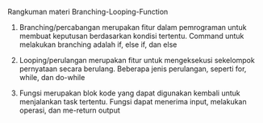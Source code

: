 Rangkuman materi Branching-Looping-Function

1. Branching/percabangan merupakan fitur dalam pemrograman untuk membuat keputusan berdasarkan kondisi tertentu. Command untuk melakukan branching adalah if, else if, dan else

2. Looping/perulangan merupakan fitur untuk mengeksekusi sekelompok pernyataan secara berulang. Beberapa jenis perulangan, seperti for, while, dan do-while

3. Fungsi merupakan blok kode yang dapat digunakan kembali untuk menjalankan task tertentu. Fungsi dapat menerima input, melakukan operasi, dan me-return output